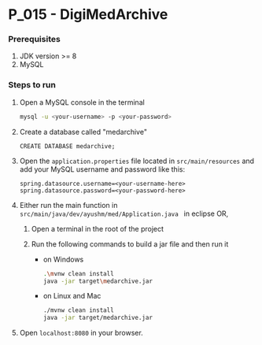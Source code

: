 
# P_015 - DigiMedArchive

### Prerequisites
1. JDK version >= 8
2. MySQL

### Steps to run
1. Open a MySQL console in the terminal

    ```bash
    mysql -u <your-username> -p <your-password>
    ```

2. Create a database called "medarchive"
	
	```mysql
	CREATE DATABASE medarchive;
	```
	
3. Open the `application.properties` file located in `src/main/resources` and add your MySQL username and password like this:

    ```properties
    spring.datasource.username=<your-username-here>
    spring.datasource.password=<your-password-here>
    ```

4. Either run the main function in `src/main/java/dev/ayushm/med/Application.java ` in eclipse OR, 

    1.  Open a terminal in the root of the project

    2.  Run the following commands to build a jar file and then run it

        -   on Windows

            ```bash
            .\mvnw clean install
            java -jar target\medarchive.jar
            ```

        -   on Linux and Mac

            ```bash
            ./mvnw clean install
            java -jar target/medarchive.jar
            ```

5. Open `localhost:8080` in your browser. 

